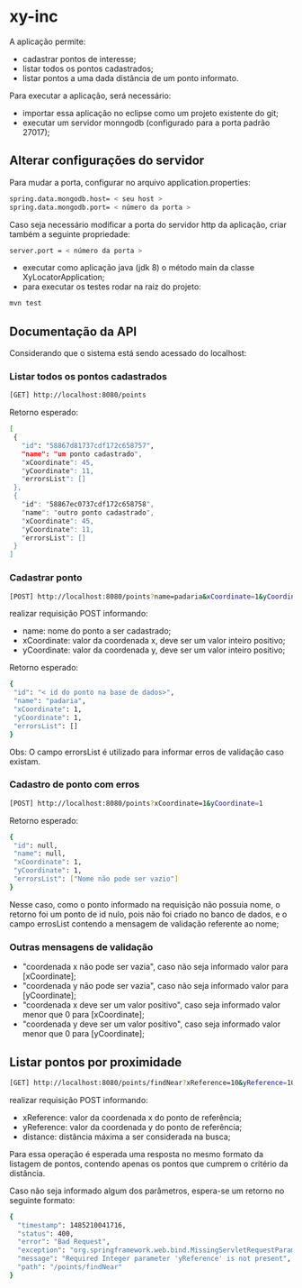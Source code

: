 # xy-inc
A aplicação permite:

  - cadastrar pontos de interesse;
  - listar todos os pontos cadastrados;
  - listar pontos a uma dada distância de um ponto informato.

Para executar a aplicação, será necessário:

  - importar essa aplicação no eclipse como um projeto existente do git; 
  - executar um servidor monngodb (configurado para a porta padrão 27017);

## Alterar configurações do servidor
  
Para mudar a porta, configurar no arquivo application.properties:

```sh
spring.data.mongodb.host= < seu host >
spring.data.mongodb.port= < número da porta >
```

Caso seja necessário modificar a porta do servidor http da aplicação, criar também a seguinte propriedade:
```sh
server.port = < número da porta >

```

  - executar como aplicação java (jdk 8) o método main da classe XyLocatorApplication;
  - para executar os testes rodar na raiz do projeto:
 
```sh
mvn test
```

## Documentação da API

Considerando que o sistema está sendo acessado do localhost:

### Listar todos os pontos cadastrados
 ```sh
[GET] http://localhost:8080/points
```
Retorno esperado:
 ```sh
[
  {
    "id": "58867d81737cdf172c658757",
    "name": "um ponto cadastrado",
    "xCoordinate": 45,
    "yCoordinate": 11,
    "errorsList": []
  },
  {
    "id": "58867ec0737cdf172c658758",
    "name": "outro ponto cadastrado",
    "xCoordinate": 45,
    "yCoordinate": 11,
    "errorsList": []
  }
]
```

### Cadastrar ponto

 ```sh
[POST] http://localhost:8080/points?name=padaria&xCoordinate=1&yCoordinate=1
```
 realizar requisição POST informando:
  - name: nome do ponto a ser cadastrado;
  - xCoordinate: valor da coordenada x, deve ser um valor inteiro positivo;
  - yCoordinate: valor da coordenada y, deve ser um valor inteiro positivo;
 
Retorno esperado:
 ```sh
{
  "id": "< id do ponto na base de dados>",
  "name": "padaria",
  "xCoordinate": 1,
  "yCoordinate": 1,
  "errorsList": []
}
```

Obs: O campo errorsList é utilizado para informar erros de validação caso existam.

### Cadastro de ponto com erros

 ```sh
[POST] http://localhost:8080/points?xCoordinate=1&yCoordinate=1
```
Retorno esperado:
 ```sh
{
  "id": null,
  "name": null,
  "xCoordinate": 1,
  "yCoordinate": 1,
  "errorsList": ["Nome não pode ser vazio"]
}
```

Nesse caso, como o ponto informado na requisição não possuia nome, o retorno foi um ponto de id nulo, pois não foi criado no banco de dados, e o campo errosList contendo a mensagem de validação referente ao nome;

### Outras mensagens de validação

 - "coordenada x não pode ser vazia", caso não seja informado valor para [xCoordinate];
 - "coordenada y não pode ser vazia", caso não seja informado valor para [yCoordinate];
 - "coordenada x deve ser um valor positivo", caso seja informado valor menor que 0 para [xCoordinate];
 - "coordenada y deve ser um valor positivo", caso seja informado valor menor que 0 para [yCoordinate];

## Listar pontos por proximidade

```sh
[GET] http://localhost:8080/points/findNear?xReference=10&yReference=10&distance=20
```
 realizar requisição POST informando:
  - xReference: valor da coordenada x do ponto de referência;
  - yReference: valor da coordenada y do ponto de referência;
  - distance: distância máxima a ser considerada na busca;

Para essa operação é esperada uma resposta no mesmo formato da listagem de pontos, contendo apenas os pontos que cumprem o critério da distância.

Caso não seja informado algum dos parâmetros, espera-se um retorno no seguinte formato:

```sh
{
  "timestamp": 1485210041716,
  "status": 400,
  "error": "Bad Request",
  "exception": "org.springframework.web.bind.MissingServletRequestParameterException",
  "message": "Required Integer parameter 'yReference' is not present",
  "path": "/points/findNear"
}
```




















